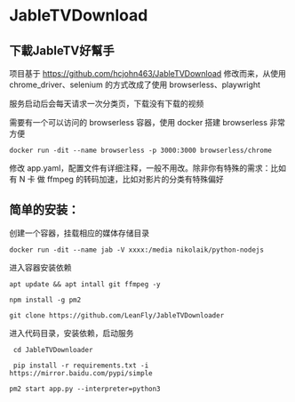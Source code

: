 # JableTVDownload

## 下載JableTV好幫手
项目基于 https://github.com/hcjohn463/JableTVDownload 修改而来，从使用chrome_driver、selenium 的方式改成了使用 browserless、playwright

服务启动后会每天请求一次分类页，下载没有下载的视频

需要有一个可以访问的 browserless 容器，使用 docker 搭建 browserless 非常方便

``` docker run -dit --name browserless -p 3000:3000 browserless/chrome ```

修改 app.yaml，配置文件有详细注释，一般不用改。除非你有特殊的需求：比如有 N 卡 做 ffmpeg 的转码加速，比如对影片的分类有特殊偏好

## 简单的安装：
创建一个容器，挂载相应的媒体存储目录

``` docker run -dit --name jab -V xxxx:/media nikolaik/python-nodejs ```

进入容器安装依赖

``` apt update && apt intall git ffmpeg -y ```

``` npm install -g pm2 ```

``` git clone https://github.com/LeanFly/JableTVDownloader ```

进入代码目录，安装依赖，启动服务

``` cd JableTVDownloader```

``` pip install -r requirements.txt -i https://mirror.baidu.com/pypi/simple```

``` pm2 start app.py --interpreter=python3 ```


